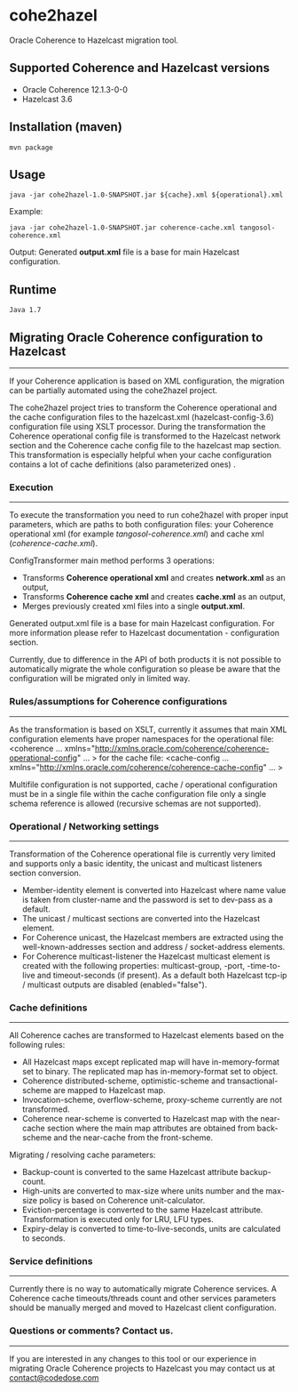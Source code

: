 # cohe2hazel
Oracle Coherence to Hazelcast migration tool. 

## Supported Coherence and Hazelcast versions
- Oracle Coherence 12.1.3-0-0
- Hazelcast 3.6

## Installation (maven)
```
mvn package
```
## Usage
```
java -jar cohe2hazel-1.0-SNAPSHOT.jar ${cache}.xml ${operational}.xml
```
Example:
```
java -jar cohe2hazel-1.0-SNAPSHOT.jar coherence-cache.xml tangosol-coherence.xml
```
Output:
Generated **output.xml** file is a base for main Hazelcast configuration.

## Runtime
```
Java 1.7 
```

## Migrating Oracle Coherence configuration to Hazelcast 
***
If your Coherence application is based on XML configuration, the  migration can be partially automated using the cohe2hazel project.

The cohe2hazel project tries to transform the Coherence operational and the cache configuration files to the hazelcast.xml (hazelcast-config-3.6) configuration file using XSLT processor. During the transformation the Coherence operational config file is transformed to the Hazelcast network section and the Coherence cache config file to the hazelcast map section. This transformation is especially helpful when your cache configuration contains a lot of cache definitions (also parameterized ones) . 

### Execution
***
To execute the transformation you need to run cohe2hazel with proper input parameters, which are paths to both configuration files: your Coherence operational xml (for example *tangosol-coherence.xml*) and cache xml (*coherence-cache.xml*).

ConfigTransformer main method performs 3 operations: 
- Transforms **Coherence operational xml** and creates **network.xml** as an output,
- Transforms **Coherence cache xml** and creates **cache.xml** as an output,
- Merges previously created xml files into a single **output.xml**.

Generated output.xml file is a base for main Hazelcast configuration. For more information please refer to Hazelcast documentation - configuration section.

Currently, due to difference in the API of both products it is not possible to automatically migrate the whole configuration so please be aware that the configuration will be migrated only in limited way. 

### Rules/assumptions for Coherence configurations
***
As the transformation is based on XSLT, currently it assumes that main XML configuration elements have proper namespaces
for the operational file: <coherence ...
            xmlns="http://xmlns.oracle.com/coherence/coherence-operational-config" … >
for the cache file: <cache-config … xmlns="http://xmlns.oracle.com/coherence/coherence-cache-config" … >

Multifile configuration is not supported, cache / operational configuration must be in a single file within the cache configuration file only a single schema reference is allowed (recursive schemas are not supported).


### Operational / Networking settings
***
Transformation of the Coherence operational file is currently very limited and supports only a basic identity, the unicast and multicast listeners section conversion.

- Member-identity element is converted into Hazelcast <group> where name value is taken from cluster-name and the password is set to dev-pass as a default.
- The unicast / multicast sections are converted into the Hazelcast <join> element.
- For Coherence unicast, the Hazelcast <tcp-ip> members are extracted using the well-known-addresses section and address / socket-address elements.
- For Coherence multicast-listener the Hazelcast multicast element is created with the following properties: multicast-group, -port, -time-to-live and timeout-seconds (if present). As a default both Hazelcast tcp-ip / multicast outputs are disabled (enabled="false").

### Cache definitions
***
All Coherence caches are transformed to Hazelcast <map> elements based on the following rules:
	
- All Hazelcast maps except replicated map will have in-memory-format set to binary. The replicated map has in-memory-format set to object.
- Coherence distributed-scheme, optimistic-scheme and transactional-scheme are mapped to Hazelcast map.
- Invocation-scheme, overflow-scheme, proxy-scheme currently are not transformed.
- Coherence near-scheme is converted to Hazelcast map with the near-cache section where the main map attributes are obtained from back-scheme and the near-cache from the front-scheme.

Migrating / resolving cache parameters:
- Backup-count is converted to the same Hazelcast attribute backup-count.
- High-units are converted to max-size where units number and the max-size policy is based on Coherence unit-calculator.
- Eviction-percentage is converted to the same Hazelcast attribute. Transformation is executed only for LRU, LFU types.
- Expiry-delay is converted to time-to-live-seconds, units are calculated to seconds.

### Service definitions
***
Currently there is no way to automatically migrate Coherence services. A Coherence cache timeouts/threads count and other services parameters should be manually merged and moved to Hazelcast client configuration. 


### Questions or comments? Contact us.
***
If you are interested in any changes to this tool or our experience in migrating Oracle Coherence projects to Hazelcast you may contact us at contact@codedose.com
